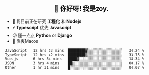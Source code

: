 <h2 align="center">👋 你好呀! 我是zoy.</h2>

- 🌱 我目前正在研究 **工程化** 和 **Nodejs**
- ⚡ **Typescript** 优先 **Javascript**
- 😜 懂一点点 **Python** or **Django**
- 🚀 热衷Macos





<!--
**l-zoy/l-zoy** is a ✨ _special_ ✨ repository because its `README.md` (this file) appears on your GitHub profile.

Here are some ideas to get you started:

- 🔭 I’m currently working on ...
- 🌱 I’m currently learning ...
- 👯 I’m looking to collaborate on ...
- 🤔 I’m looking for help with ...
- 💬 Ask me about ...
- 📫 How to reach me: ...
- 😄 Pronouns: ...
- ⚡ Fun fact: ...
-->

<!--START_SECTION:waka-->
```text
JavaScript   12 hrs 53 mins  ████████▓░░░░░░░░░░░░░░░░   34.24 % 
TypeScript   12 hrs 42 mins  ████████▒░░░░░░░░░░░░░░░░   33.75 % 
Vue.js       6 hrs 54 mins   ████▓░░░░░░░░░░░░░░░░░░░░   18.34 % 
JSON         3 hrs 4 mins    ██░░░░░░░░░░░░░░░░░░░░░░░   08.17 % 
Other        1 hr 31 mins    █░░░░░░░░░░░░░░░░░░░░░░░░   04.07 % 
```
<!--END_SECTION:waka-->
